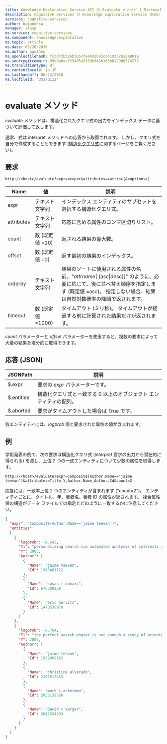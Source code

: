 ```yaml
---
title: Knowledge Exploration Service API の Evaluate メソッド | Microsoft Docs
description: Cognitive Services の Knowledge Exploration Service (KES) API で Evaluate メソッドを使用する方法について説明します。
services: cognitive-services
author: bojunehsu
manager: stesp
ms.service: cognitive-services
ms.component: knowledge-exploration
ms.topic: article
ms.date: 03/26/2016
ms.author: paulhsu
ms.openlocfilehash: fc3d73b326b565cfe40d1b82cc419357b28a801a
ms.sourcegitcommit: 95d9a6acf29405a533db943b1688612980374272
ms.translationtype: HT
ms.contentlocale: ja-JP
ms.lasthandoff: 06/23/2018
ms.locfileid: "35373112"
---
```

# <a name="evaluate-method"></a>evaluate メソッド
*evaluate* メソッドは、構造化されたクエリ式の出力をインデックス データに基づいて評価して返します。

通常、式は interpret メソッドへの応答から取得されます。  しかし、クエリ式を自分で作成することもできます ([構造化クエリ式](Expressions.md)に関するページをご覧ください)。  

## <a name="request"></a>要求 
`http://<host>/evaluate?expr=<expr>&attributes=<attrs>[&<options>]`   

Name|値|説明
----|----|----
expr       | テキスト文字列 | インデックス エンティティのサブセットを選択する構造化クエリ式。
attributes | テキスト文字列 | 応答に含める属性のコンマ区切りリスト。
count      | 数 (既定値 =10) | 返される結果の最大数。
offset     | 数 (既定値 =0) | 返す最初の結果のインデックス。
orderby |   テキスト文字列 | 結果のソートに使用される属性の名前。"*attrname*[:(asc&#124;desc)]" のように、必要に応じて、後に並べ替え順序を指定します (既定値 =asc)。  指定しない場合、結果は自然対数確率の降順で返されます。
timeout  | 数 (既定値 =1000) | タイムアウト (ミリ秒)。 タイムアウトが経過する前に計算された結果だけが返されます。

*count* パラメーターと *offset* パラメーターを使用すると、複数の要求によって大量の結果を増分的に取得できます。
  
## <a name="response-json"></a>応答 (JSON)
JSONPath|説明
----|----
$.expr | 要求の *expr* パラメーターです。
$.entities | 構造化クエリ式と一致する 0 以上のオブジェクト エンティティの配列。 
$.aborted | 要求がタイムアウトした場合は True です。

各エンティティには、*logprob* 値と要求された属性の値が含まれます。

## <a name="example"></a>例
学術発表の例で、次の要求は構造化クエリ式 (*interpret* 要求の出力から潜在的に得られる) を渡し、上位 2 つの一致エンティティについて少数の属性を取得します。

`http://<host>/evaluate?expr=Composite(Author.Name=='jaime teevan')&attributes=Title,Y,Author.Name,Author.Id&count=2`

応答には、一致率上位 2 つのエンティティが含まれます ("count=2")。  エンティティごとに、タイトル、年、著者名、著者 ID の属性が返されます。  複合属性値の構造がデータ ファイルでの指定とどのように一致するかに注意してください。 

```json
{
  "expr": "Composite(Author.Name=='jaime teevan')",
  "entities": 
  [
    {
      "logprob": -6.645,
      "Ti": "personalizing search via automated analysis of interests and activities",
      "Y": 2005,
      "Author": [
        {
          "Name": "jaime teevan",
          "Id": 1968481722
        },
        {
          "Name": "susan t dumais",
          "Id": 676500258
        },
        {
          "Name": "eric horvitz",
          "Id": 1470530979
        }
      ]
    },
    {
      "logprob": -6.764,
      "Ti": "the perfect search engine is not enough a study of orienteering behavior in directed search",
      "Y": 2004,
      "Author": [
        {
          "Name": "jaime teevan",
          "Id": 1982462162
        },
        {
          "Name": "christine alvarado",
          "Id": 2163512453
        },
        {
          "Name": "mark s ackerman",
          "Id": 2055132526
        },
        {
          "Name": "david r karger",
          "Id": 2012534293
        }
      ]
    }
  ]
}
```
